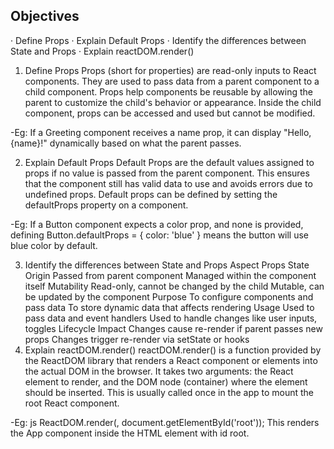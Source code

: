 ## Objectives
 
· Define Props
· Explain Default Props
· Identify the differences between State and Props
· Explain reactDOM.render()

1. Define Props
Props (short for properties) are read-only inputs to React components. They are used to pass data from a parent component to a child component. Props help components be reusable by allowing the parent to customize the child's behavior or appearance. Inside the child component, props can be accessed and used but cannot be modified.

-Eg:
If a Greeting component receives a name prop, it can display "Hello, {name}!" dynamically based on what the parent passes.

2. Explain Default Props
Default Props are the default values assigned to props if no value is passed from the parent component. This ensures that the component still has valid data to use and avoids errors due to undefined props. Default props can be defined by setting the defaultProps property on a component.

-Eg:
If a Button component expects a color prop, and none is provided, defining Button.defaultProps = { color: 'blue' } means the button will use blue color by default.


3. Identify the differences between State and Props
Aspect	                         Props	                                                   State
Origin	             Passed from parent component	                             Managed within the component itself
Mutability	         Read-only, cannot be changed by the child	                Mutable, can be updated by the component
Purpose	             To configure components and pass data	                    To store dynamic data that affects rendering
Usage	             Used to pass data and event handlers	                  Used to handle changes like user inputs, toggles
Lifecycle Impact	 Changes cause re-render if parent passes new props	     Changes trigger re-render via setState or hooks     
4. Explain reactDOM.render()
reactDOM.render() is a function provided by the ReactDOM library that renders a React component or elements into the actual DOM in the browser. It takes two arguments: the React element to render, and the DOM node (container) where the element should be inserted. This is usually called once in the app to mount the root React component.

-Eg:
js
ReactDOM.render(<App />, document.getElementById('root'));
This renders the App component inside the HTML element with id root.